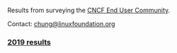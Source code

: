 Results from surveying the [CNCF End User Community](https://www.cncf.io/people/end-user-community/).

Contact: chung@linuxfoundation.org

### [2019 results](/enduser/2019)
